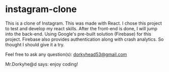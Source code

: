 # instagram-clone

This is a clone of Instagram. This was made with React. I chose this project to test and develop my react skills.
After the front-end is done, I will jump into the back-end.
Using Google's pre-built solution (Firebase) for this project. Firebase also provides authentication along with crash analytics. So thought I should give it a try.

Feel free to ask any question(s): dorkyhead53@gmail.com 

Mr.Dorkyhe@d says: enjoy coding!
